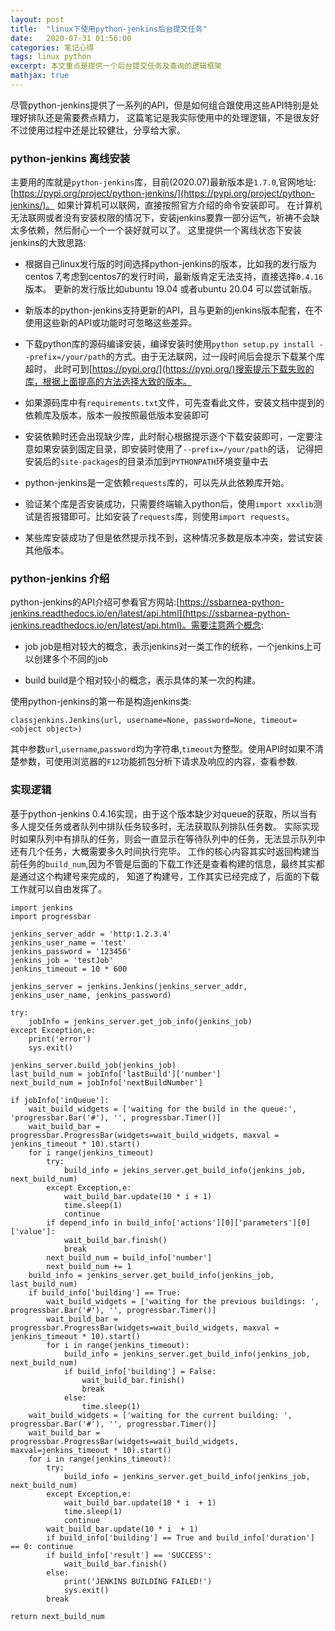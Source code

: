 ```yaml
---
layout: post
title:  "linux下使用python-jenkins后台提交任务"
date:   2020-07-31 01:56:00
categories: 笔记心得
tags: linux python
excerpt: 本文重点是提供一个后台提交任务及查询的逻辑框架
mathjax: true
---
```


尽管python-jenkins提供了一系列的API，但是如何组合跟使用这些API特别是处理好排队还是需要费点精力，
这篇笔记是我实际使用中的处理逻辑，不是很友好不过使用过程中还是比较健壮，分享给大家。

### python-jenkins 离线安装

主要用的库就是`python-jenkins`库，目前(2020.07)最新版本是`1.7.0`,官网地址:[https://pypi.org/project/python-jenkins/](https://pypi.org/project/python-jenkins/)。
如果计算机可以联网，直接按照官方介绍的命令安装即可。
在计算机无法联网或者没有安装权限的情况下，安装jenkins要靠一部分运气，祈祷不会缺太多依赖，然后耐心一个一个装好就可以了。
这里提供一个离线状态下安装jenkins的大致思路:

- 根据自己linux发行版的时间选择python-jenkins的版本，比如我的发行版为centos 7,考虑到centos7的发行时间，最新版肯定无法支持，直接选择`0.4.16`版本。
更新的发行版比如ubuntu 19.04 或者ubuntu 20.04 可以尝试新版。

- 新版本的python-jenkins支持更新的API，且与更新的jenkins版本配套，在不使用这些新的API或功能时可忽略这些差异。

- 下载python库的源码编译安装，编译安装时使用`python setup.py install --prefix=/your/path`的方式。由于无法联网，过一段时间后会提示下载某个库超时，
此时可到[https://pypi.org/](https://pypi.org/)搜索提示下载失败的库，根据上面提高的方法选择大致的版本。

- 如果源码库中有`requirements.txt`文件，可先查看此文件，安装文档中提到的依赖库及版本，版本一般按照最低版本安装即可

- 安装依赖时还会出现缺少库，此时耐心根据提示逐个下载安装即可，一定要注意如果安装到固定目录，即安装时使用了`--prefix=/your/path`的话，
记得把安装后的`site-packages`的目录添加到`PYTHONPATH`环境变量中去

- python-jenkins是一定依赖`requests`库的，可以先从此依赖库开始。

- 验证某个库是否安装成功，只需要终端输入python后，使用`import xxxlib`测试是否报错即可。比如安装了`requests`库，则使用`import requests`。

- 某些库安装成功了但是依然提示找不到，这种情况多数是版本冲突，尝试安装其他版本。

### python-jenkins 介绍

python-jenkins的API介绍可参看官方网站:[https://ssbarnea-python-jenkins.readthedocs.io/en/latest/api.html](https://ssbarnea-python-jenkins.readthedocs.io/en/latest/api.html)。需要注意两个概念:

- job
    job是相对较大的概念，表示jenkins对一类工作的统称，一个jenkins上可以创建多个不同的job

- build
    build是个相对较小的概念，表示具体的某一次的构建。

使用python-jenkins的第一布是构造jenkins类:
```
classjenkins.Jenkins(url, username=None, password=None, timeout=<object object>)
```
其中参数`url`,`username`,`password`均为字符串,`timeout`为整型。使用API时如果不清楚参数，可使用浏览器的`F12`功能抓包分析下请求及响应的内容，查看参数.

### 实现逻辑

基于python-jenkins 0.4.16实现，由于这个版本缺少对queue的获取，所以当有多人提交任务或者队列中排队任务较多时，无法获取队列排队任务数。
实际实现时如果队列中有排队的任务，则会一直显示在等待队列中的任务，无法显示队列中还有几个任务，大概需要多久时间执行完毕。
工作的核心内容其实时返回构建当前任务的`build_num`,因为不管是后面的下载工作还是查看构建的信息，最终其实都是通过这个构建号来完成的，
知道了构建号，工作其实已经完成了，后面的下载工作就可以自由发挥了。

```
import jenkins
import progressbar

jenkins_server_addr = 'http:1.2.3.4'
jenkins_user_name = 'test'
jenkins_password = '123456'
jenkins_job = 'testJob'
jenkins_timeout = 10 * 600

jenkins_server = jenkins.Jenkins(jenkins_server_addr, jenkins_user_name, jenkins_password)

try:
    jobInfo = jenkins_server.get_job_info(jenkins_job)
except Exception,e:
    print('error')
    sys.exit()

jenkins_server.build_job(jenkins_job)
last_build_num = jobInfo['lastBuild']['number']
next_build_num = jobInfo['nextBuildNumber']

if jobInfo['inQueue']:
    wait_build_widgets = ['waiting for the build in the queue:', 'progressbar.Bar('#'), '', progressbar.Timer()]
    wait_build_bar = progressbar.ProgressBar(widgets=wait_build_widgets, maxval = jenkins_timeout * 10).start()
    for i range(jenkins_timeout)
        try:
            build_info = jekins_server.get_build_info(jenkins_job, next_build_num)
        except Exception,e:
            wait_build_bar.update(10 * i + 1)
            time.sleep(1)
            continue
        if depend_info in build_info['actions'][0]['parameters'][0]['value']:
            wait_build_bar.finish()
            break
        next_build_num = build_info['number']
        next_build_num += 1
    build_info = jenkins_server.get_build_info(jenkins_job, last_build_num)
    if build_info['building'] == True:
        wait_build_widgets = ['waiting for the previous buildings: ', progressbar.Bar('#'), '', progressbar.Timer()]
        wait_build_bar = progressbar.ProgressBar(widgets=wait_build_widgets, maxval = jenkins_timeout * 10).start()
        for i in range(jenkins_timeout):
            build_info = jenkins_server.get_build_info(jenkins_job, next_build_num)
            if build_info['building'] = False:
                wait_build_bar.finish()
                break
            else:
                time.sleep(1)
    wait_build_widgets = ['waiting for the current building: ', progressbar.Bar('#'), '', progressbar.Timer()]
    wait_build_bar = progressbar.ProgressBar(widgets=wait_build_widgets, maxval=jenkins_timeout * 10).start()
    for i in range(jenkins_timeout):
        try:
            build_info = jenkins_server.get_build_info(jenkins_job, next_build_num)
        except Exception,e:
            wait_build_bar.update(10 * i  + 1)
            time.sleep(1)
            continue
        wait_build_bar.update(10 * i  + 1)
        if build_info['building'] == True and build_info['duration'] == 0: continue
        if build_info['result'] == 'SUCCESS':
            wait_build_bar.finish()
        else:
            print('JENKINS BUILDING FAILED!')
            sys.exit()
        break

return next_build_num
```

